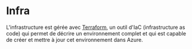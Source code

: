 # Infra

L'infrastructure est gérée avec [Terraform](https://www.terraform.io/), un outil d'IaC (infrastructure as code) qui permet de décrire un environnement complet et qui est capable de créer et mettre à jour cet environnement dans Azure.
